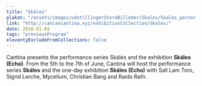 ```yaml
---
title: "Skáles"
plakat: "/assets/images/udstillingerStoreBilleder/Skales/Skales_poster.jpg"
link: "http://cancancantina.xyz/exhibitionCollection/Skales/"
date: 2010-01-01
tags: "previousProgram"
eleventyExcludeFromCollections: false
---
```


Cantina presents the performance series Skáles and the exhibition <b>Skáles (Echo)</b>.
From the 5th to the 7th of June, Cantina will host the performance series <b>Skáles</b> and the one-day exhibition <b>Skáles (Echo)</b> with Sall Lam Toro, Sigrid Lerche, Mycelium, Christian Bang and Raido Rafn.